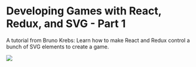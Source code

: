 # Developing Games with React, Redux, and SVG - Part 1

A tutorial from Bruno Krebs: Learn how to make React and Redux control a bunch of SVG elements to create a game.

<img src="https://github.com/elivanK/gameAliens/blob/master/public/images/Screen%20Shot%201.png">